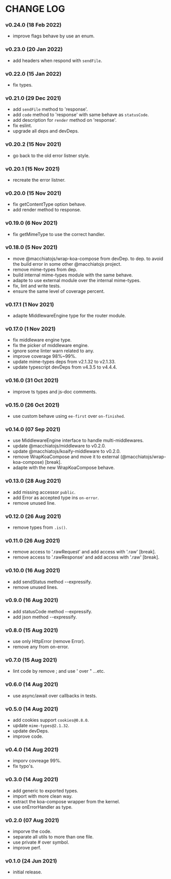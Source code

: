 # CHANGE LOG

### v0.24.0 (18 Feb 2022)

- improve flags behave by use an enum.

### v0.23.0 (20 Jan 2022)

- add headers when respond with `sendFile`.

### v0.22.0 (15 Jan 2022)

- fix types.

### v0.21.0 (29 Dec 2021)

- add `sendFile` method to 'response'.
- add `code` method to 'response' with same behave as `statusCode`.
- add description for `render` method on 'response'.
- fix eslint.
- upgrade all deps and devDeps.

### v0.20.2 (15 Nov 2021)

- go back to the old error listner style.

### v0.20.1 (15 Nov 2021)

- recreate the error listner.

### v0.20.0 (15 Nov 2021)

- fix getContentType option behave.
- add render method to response.

### v0.19.0 (6 Nov 2021)

- fix getMimeType to use the correct handler.

### v0.18.0 (5 Nov 2021)

- move @macchiatojs/wrap-koa-compose from devDep. to dep. to avoid the build
  error in some other @macchiatojs project.
- remove mime-types from dep.
- build internal mime-types module with the same behave.
- adapte to use external module over the internal mime-types.
- fix, lint and write tests.
- ensure the same level of coverage percent.

### v0.17.1 (1 Nov 2021)

- adapte MiddlewareEngine type for the router module.

### v0.17.0 (1 Nov 2021)

- fix middleware engine type.
- fix the picker of middleware engine.
- ignore some linter warn related to any.
- improve coverage 98%~99%.
- update mime-types deps from v2.1.32 to v2.1.33.
- update typescript devDeps from v4.3.5 to v4.4.4.

### v0.16.0 (31 Oct 2021)

- improve ts types and js-doc comments.

### v0.15.0 (26 Oct 2021)

- use custom behave using `ee-first` over `on-finished`.

### v0.14.0 (07 Sep 2021)

- use MiddlewareEngine interface to handle multi-middlewares.
- update @macchiatojs/middleware to v0.2.0.
- update @macchiatojs/koaify-middleware to v0.2.0.
- remove WrapKoaCompose and move it to external (@macchiatojs/wrap-koa-compose) [break].
- adapte with the new WrapKoaCompose behave.

### v0.13.0 (28 Aug 2021)

- add missing accessor `public`.
- add Error as accepted type ins `on-error`.
- remove unused line.

### v0.12.0 (26 Aug 2021)

- remove types from `.is()`.

### v0.11.0 (26 Aug 2021)

- remove access to '.rawRequest' and add access with '.raw' [break].
- remove access to '.rawResponse' and add access with '.raw' [break].

### v0.10.0 (16 Aug 2021)

- add sendStatus method --expressify.
- remove unused lines.

### v0.9.0 (16 Aug 2021)

- add statusCode method --expressify.
- add json method --expressify.

### v0.8.0 (15 Aug 2021)

- use only HttpError (remove Error).
- remove any from on-error.

### v0.7.0 (15 Aug 2021)

- lint code by remove ; and use ' over " ...etc.

### v0.6.0 (14 Aug 2021)

- use async/await over callbacks in tests.

### v0.5.0 (14 Aug 2021)

- add cookies support `cookies@0.8.0`.
- update `mime-types@2.1.32`.
- update devDeps.
- improve code.

### v0.4.0 (14 Aug 2021)

- imporv covreage 99%.
- fix typo's.

### v0.3.0 (14 Aug 2021)

- add generic to exported types.
- import with more clean way.
- extract the koa-compose wrapper from the kernel.
- use onErrorHandler as type.

### v0.2.0 (07 Aug 2021)

- imporve the code.
- separate all utils to more than one file.
- use private # over symbol.
- improve perf.

### v0.1.0 (24 Jun 2021)

- initial release.
